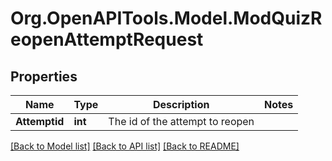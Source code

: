 # Org.OpenAPITools.Model.ModQuizReopenAttemptRequest

## Properties

Name | Type | Description | Notes
------------ | ------------- | ------------- | -------------
**Attemptid** | **int** | The id of the attempt to reopen | 

[[Back to Model list]](../README.md#documentation-for-models) [[Back to API list]](../README.md#documentation-for-api-endpoints) [[Back to README]](../README.md)

